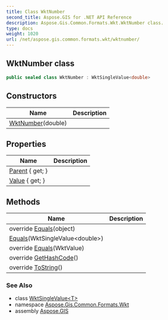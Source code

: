 ```yaml
---
title: Class WktNumber
second_title: Aspose.GIS for .NET API Reference
description: Aspose.Gis.Common.Formats.Wkt.WktNumber class. 
type: docs
weight: 1020
url: /net/aspose.gis.common.formats.wkt/wktnumber/
---
```

## WktNumber class

```csharp
public sealed class WktNumber : WktSingleValue<double>
```

## Constructors

| Name | Description |
| --- | --- |
| [WktNumber](wktnumber/)(double) |  |

## Properties

| Name | Description |
| --- | --- |
| [Parent](../../aspose.gis.common.formats.wkt/wktvalue/parent/) { get; } |  |
| [Value](../../aspose.gis.common.formats.wkt/wktsinglevalue-1/value/) { get; } |  |

## Methods

| Name | Description |
| --- | --- |
| override [Equals](../../aspose.gis.common.formats.wkt/wktsinglevalue-1/equals/)(object) |  |
| [Equals](../../aspose.gis.common.formats.wkt/wktsinglevalue-1/equals/)(WktSingleValue&lt;double&gt;) |  |
| override [Equals](../../aspose.gis.common.formats.wkt/wktsinglevalue-1/equals/)(WktValue) |  |
| override [GetHashCode](../../aspose.gis.common.formats.wkt/wktsinglevalue-1/gethashcode/)() |  |
| override [ToString](../../aspose.gis.common.formats.wkt/wktsinglevalue-1/tostring/)() |  |

### See Also

* class [WktSingleValue&lt;T&gt;](../wktsinglevalue-1/)
* namespace [Aspose.Gis.Common.Formats.Wkt](../../aspose.gis.common.formats.wkt/)
* assembly [Aspose.GIS](../../)


